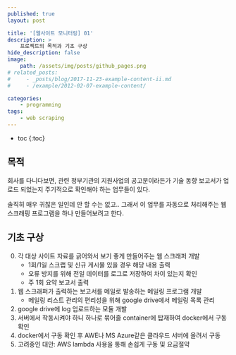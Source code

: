 ```yaml
---
published: true
layout: post

title: '[웹사이트 모니터링] 01'
description: >
    프로젝트의 목적과 기초 구상
hide_description: false
image:
    path: /assets/img/posts/github_pages.png
# related_posts:
#     - _posts/blog/2017-11-23-example-content-ii.md
#     - /example/2012-02-07-example-content/

categories:
    - programming
tags:
    - web scraping
---
```


* toc
{:toc}

## 목적

회사를 다니다보면, 관련 정부기관의 지원사업의 공고문이라든가 기술 동향 보고서가 업로드 되었는지 주기적으로 확인해야 하는 업무들이 있다.  

솔직히 매우 귀찮은 일인데 안 할 수는 없고.. 그래서 이 업무를 자동으로 처리해주는 웹 스크래핑 프로그램을 하나 만들어보려고 한다.  

## 기초 구상

0. 각 대상 사이트 자료를 긁어와서 보기 좋게 만들어주는 웹 스크래퍼 개발
    - 1회/1일 스크랩 및 신규 게시물 있을 경우 해당 내용 출력
    - 오류 방지를 위해 전일 데이터를 로그로 저장하여 차이 있는지 확인
    - 주 1회 요약 보고서 출력
0. 웹 스크래퍼가 출력하는 보고서를 메일로 발송하는 메일링 프로그램 개발
    - 메일링 리스트 관리의 편리성을 위해 google drive에서 메일링 목록 관리
0. google drive에 log 업로드하는 모듈 개발
0. 서버에서 작동시켜야 하니 하나로 묶어줄 container에 탑재하여 docker에서 구동 확인
0. docker에서 구동 확인 후 AWE나 MS Azure같은 클라우드 서버에 올려서 구동
0. 고려중인 대안: AWS lambda 사용을 통해 손쉽게 구동 및 요금절약